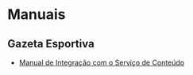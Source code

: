# Manuais

Gazeta Esportiva
----------------

* [Manual de Integração com o Serviço de Conteúdo](/casperlibero/manuais/blob/master/gazetaesportiva/integracao-conteudo/README.md)
